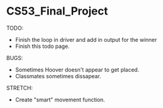 CS53_Final_Project
==================

TODO:

*   Finish the loop in driver and add in output for the winner
*   Finish this todo page.  


BUGS:
*   Sometimes Hoover doesn't appear to get placed.
*   Classmates sometimes dissapear.

STRETCH:
*   Create "smart" movement function.
